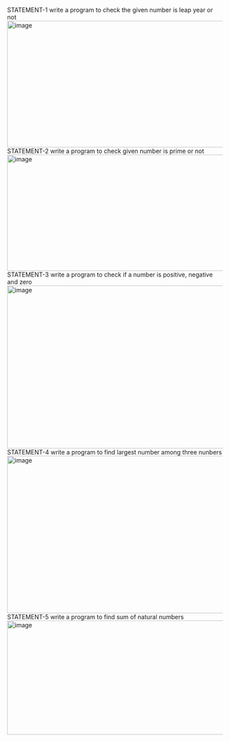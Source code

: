 STATEMENT-1
write a program to check the given number is leap year or not
<img width="1076" height="295" alt="image" src="https://github.com/user-attachments/assets/6efc0248-18a7-48f6-8e96-27af216c7d9e" />
STATEMENT-2
write a program to check given number is prime or not
<img width="1052" height="271" alt="image" src="https://github.com/user-attachments/assets/cb063243-dd5b-4670-86a1-a81adbde1b8f" />
STATEMENT-3
write a program to check if a number is positive, negative and zero
<img width="1103" height="380" alt="image" src="https://github.com/user-attachments/assets/16e32149-8968-419f-89a1-0f92b1333836" />
STATEMENT-4
write a program to find largest number among three nunbers
<img width="1062" height="367" alt="image" src="https://github.com/user-attachments/assets/26bb0663-509c-472b-9c47-9a8b7c774094" />
STATEMENT-5
write a program to find sum of natural numbers
<img width="1002" height="266" alt="image" src="https://github.com/user-attachments/assets/08680c19-95f5-484b-8e75-145883b8dcf4" />
